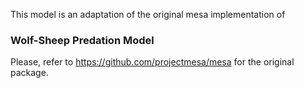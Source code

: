 This model is an adaptation of the original mesa implementation of

### Wolf-Sheep Predation Model

Please, refer to https://github.com/projectmesa/mesa for the original package.

